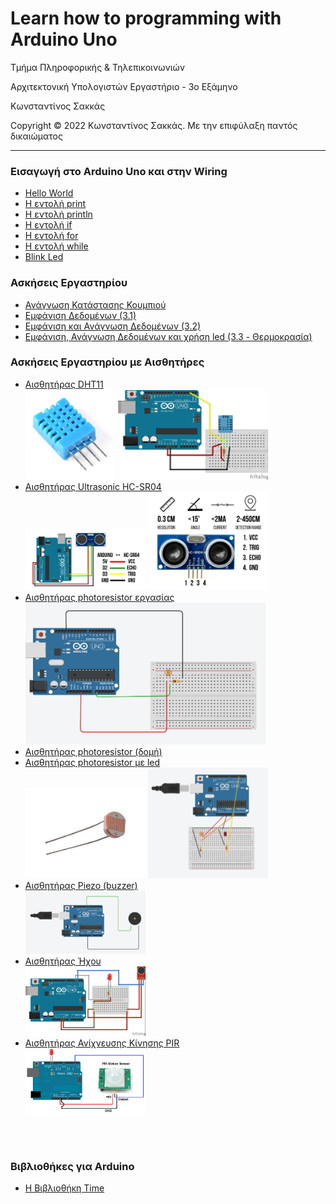 <html>
<head>

</head>
<body>
<h1>Learn how to programming with Arduino Uno</h1>
<p> Τμήμα Πληροφορικής & Τηλεπικοινωνιών </p>
<p>Αρχιτεκτονική Υπολογιστών Εργαστήριο - 3ο Εξάμηνο</p>
<p> Κωνσταντίνος Σακκάς</p>
<p>Copyright © 2022 Κωνσταντίνος Σακκάς. Με την επιφύλαξη παντός δικαιώματος</p>
<hr>

<h3>Εισαγωγή στο Arduino Uno και στην Wiring</h3>
<ul>
<li><a href="https://github.com/ksakkas/Learn-Wiring-with-Arduino-Mega/blob/master/Code/Greek/hello.ino">Hello World</a></li>
<li><a href="https://github.com/ksakkas/Learn-Wiring-with-Arduino-Mega/blob/master/Code/Greek/print.ino">Η εντολή print</a></li>
<li><a href="https://github.com/ksakkas/Learn-Wiring-with-Arduino-Mega/blob/master/Code/Greek/println.ino">Η εντολή println</a></li>
<li><a href="https://github.com/ksakkas/Learn-Wiring-with-Arduino-Mega/blob/master/Code/Greek/if.ino">Η εντολή if</a></li>
<li><a href="https://github.com/ksakkas/Learn-Wiring-with-Arduino-Mega/blob/master/Code/Greek/for.ino">Η εντολή for</a></li>
<li><a href="https://github.com/ksakkas/Learn-Wiring-with-Arduino-Mega/blob/master/Code/Greek/while.ino">Η εντολή while</a></li>
<li><a href="https://github.com/ksakkas/Learn-Wiring-with-Arduino-Mega/blob/master/Code/Greek/blink.ino">Blink Led</a></li> 
</ul>
 
 <h3>Ασκήσεις Εργαστηρίου</h3>
<ul>
 <li><a href="https://github.com/ksakkas/Learn-Wiring-with-Arduino-Mega/blob/master/Lab/button.ino">Ανάγνωση Κατάστασης Κουμπιού</a></li>
 <li><a href="https://github.com/ksakkas/Learn-Wiring-with-Arduino-Mega/blob/master/Lab/lab3_1.ino">Εμφάνιση Δεδομένων (3.1)</a></li>
 <li><a href="https://github.com/ksakkas/Learn-Wiring-with-Arduino-Mega/blob/master/Lab/lab3_2.ino">Εμφάνιση και Ανάγνωση Δεδομένων (3.2)</a></li>
 <li><a href="https://github.com/ksakkas/Learn-Wiring-with-Arduino-Mega/blob/master/Lab/lab3_3.ino">Εμφάνιση, Ανάγνωση Δεδομένων και χρήση led (3.3 - Θερμοκρασία)</a></li>

 </ul>
 
   <h3>Ασκήσεις Εργαστηρίου με Αισθητήρες</h3>
<ul>
 <li><a href="https://github.com/ksakkas/Learn-Wiring-with-Arduino-Mega/blob/master/Lab/dht11.ino">Αισθητήρας DHT11</a></li>
<img src="../docs/img/dht112.jpg" width="30%">
 <img src="../docs/img/dht11.jfif" width="50%">
 <br>
 <li><a href="https://github.com/ksakkas/Learn-Wiring-with-Arduino-Mega/blob/master/Lab/ultrasonic.ino">Αισθητήρας Ultrasonic HC-SR04</a></li>
 <img src="../docs/img/ul1.jfif" width="40%">
 <img src="../docs/img/ul2.jfif" width="40%">
 <br>
 <li><a href="https://github.com/ksakkas/Learn-Wiring-with-Arduino-Uno/blob/master/Lab/photoresistorlab.ino">Αισθητήρας photoresistor εργασίας</a></li>
 <img src="../docs/img/photoresistorlab.png" width="80%">
 <br>
 <li><a href="https://github.com/ksakkas/Learn-Wiring-with-Arduino-Mega/blob/master/Lab/photoresistor1.ino">Αισθητήρας photoresistor (δομή)</a></li>
 <li><a href="https://github.com/ksakkas/Learn-Wiring-with-Arduino-Mega/blob/master/Lab/photoresistor2.ino">Αισθητήρας photoresistor με led</a></li>
 <img src="../docs/img/p1.jpg" width="40%">
 <img src="../docs/img/p2.PNG" width="40%">
 <br>
 <li><a href="https://github.com/ksakkas/Learn-Wiring-with-Arduino-Mega/blob/master/Lab/piezo.ino">Αισθητήρας Piezo (buzzer)</a></li>
  <img src="../docs/img/piezo.png" width="40%">
 <br>
 <li><a href="https://github.com/ksakkas/Learn-Wiring-with-Arduino-Mega/blob/master/Lab/sensor_sound.ino">Αισθητήρας Ήχου</a></li>
  <img src="https://raw.githubusercontent.com/ksakkas/Learn-Wiring-with-Arduino-Uno/master/docs/img/soundsensor.jpg" width="40%">
 <br>
 <li><a href="https://github.com/ksakkas/Learn-Wiring-with-Arduino-Mega/blob/master/Lab/pir.ino">Αισθητήρας Ανίχνευσης Κίνησης PIR</a></li>
  <img src="https://raw.githubusercontent.com/ksakkas/Learn-Wiring-with-Arduino-Uno/master/docs/img/pir.png" width="40%">
 </ul>
 
 <br><br>
 
 <h3>Βιβλιοθήκες για Arduino</h3>
 <ul>
  <li><a href="https://ksakkas.github.io/Learn-Wiring-with-Arduino-Uno/time">Η Βιβλιοθήκη Time</a></li>
 </ul>


 
 
</body>
</html>
